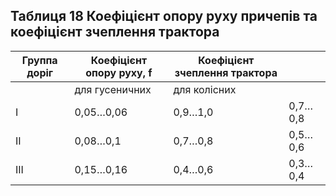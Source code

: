 ## Таблиця 18 Коефіцієнт опору руху причепів та коефіцієнт зчеплення           трактора
Группа доріг|Коефіцієнт опору руху,  f|Коефіцієнт зчеплення трактора| |
--|---|---|--
 | |для гусеничних|для колісних
І|0,05…0,06|0,9…1,0|0,7…0,8
ІІ|0,08…0,1|0,7…0,8|0,5…0,6
ІІІ|0,15…0,16|0,4…0,6|0,3…0,4
